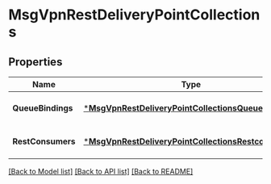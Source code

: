 # MsgVpnRestDeliveryPointCollections

## Properties
Name | Type | Description | Notes
------------ | ------------- | ------------- | -------------
**QueueBindings** | [***MsgVpnRestDeliveryPointCollectionsQueuebindings**](MsgVpnRestDeliveryPointCollectionsQueuebindings.md) |  | [optional] [default to null]
**RestConsumers** | [***MsgVpnRestDeliveryPointCollectionsRestconsumers**](MsgVpnRestDeliveryPointCollectionsRestconsumers.md) |  | [optional] [default to null]

[[Back to Model list]](../README.md#documentation-for-models) [[Back to API list]](../README.md#documentation-for-api-endpoints) [[Back to README]](../README.md)

